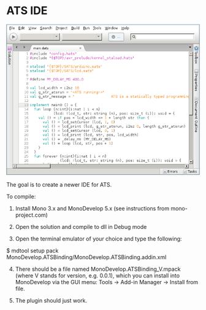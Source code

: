 ATS IDE
=======

![](screenshots/screenshot_as_editor.png)

The goal is to create a newer IDE for ATS.

To compile:

1. Install Mono 3.x and MonoDevelop 5.x (see instructions from mono-project.com)

2. Open the solution and compile to dll in Debug mode

3. Open the terminal emulator of your choice and type the following:

$ mdtool setup pack MonoDevelop.ATSBinding/MonoDevelop.ATSBinding.addin.xml

4. There should be a file named MonoDevelop.ATSBinding_V.mpack (where
V stands for version, e.g. 0.0.1), which you can install into
MonoDevelop via the GUI menu: Tools -> Add-in Manager -> Install from
file.

5. The plugin should just work.
